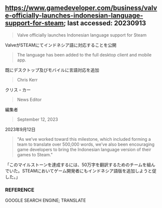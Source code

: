 ## https://www.gamedeveloper.com/business/valve-officially-launches-indonesian-language-support-for-steam; last accessed: 20230913

> Valve officially launches Indonesian language support for Steam

ValveがSTEAMにてインドネシア語に対応することを公開

> The language has been added to the full desktop client and mobile app.

既にデスクトップ及びモバイルに言語対応を追加

> Chris Kerr

クリス・カー

> News Editor

編集者

> September 12, 2023

2023年9月12日

> "As we’ve worked toward this milestone, which included forming a team to translate over 500,000 words, we’ve also been encouraging game developers to bring the Indonesian language version of their games to Steam."

「このマイルストーンを達成するには、50万字を翻訳するためのチームを組んでいた。STEAMにおいてゲーム開発者にもインドネシア語版を追加しようと促した。」

### REFERENCE

GOOGLE SEARCH ENGINE; TRANSLATE

